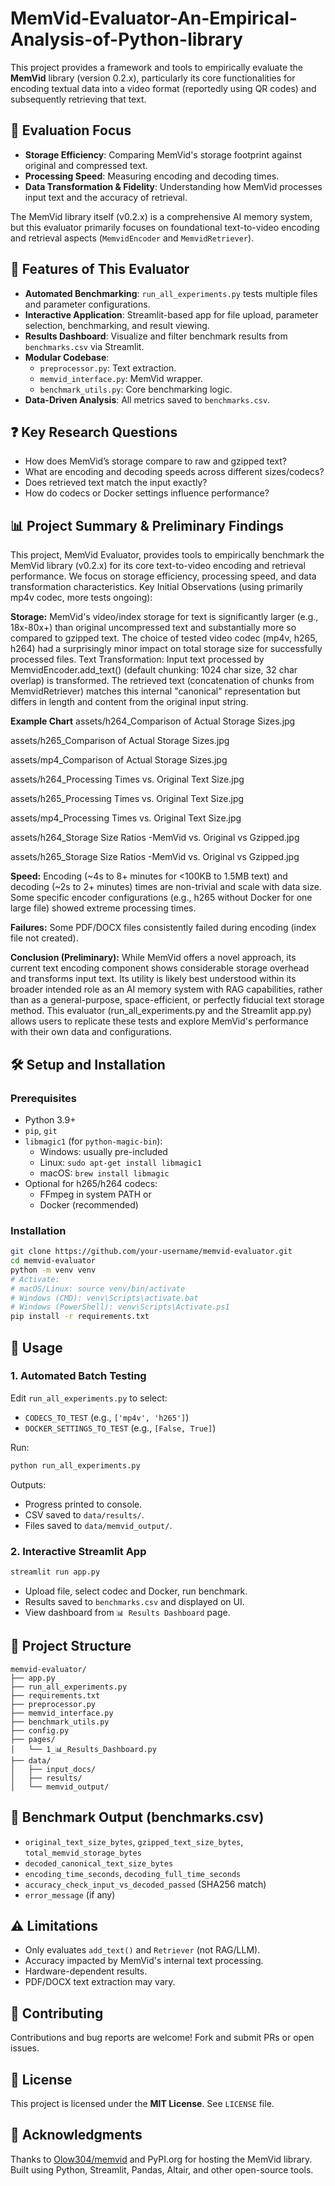 # MemVid-Evaluator-An-Empirical-Analysis-of-Python-library


This project provides a framework and tools to empirically evaluate the **MemVid** library (version 0.2.x), particularly its core functionalities for encoding textual data into a video format (reportedly using QR codes) and subsequently retrieving that text.

## 📌 Evaluation Focus

- **Storage Efficiency**: Comparing MemVid's storage footprint against original and compressed text.
- **Processing Speed**: Measuring encoding and decoding times.
- **Data Transformation & Fidelity**: Understanding how MemVid processes input text and the accuracy of retrieval.

The MemVid library itself (v0.2.x) is a comprehensive AI memory system, but this evaluator primarily focuses on foundational text-to-video encoding and retrieval aspects (`MemvidEncoder` and `MemvidRetriever`).

## 🚀 Features of This Evaluator

- **Automated Benchmarking**: `run_all_experiments.py` tests multiple files and parameter configurations.
- **Interactive Application**: Streamlit-based app for file upload, parameter selection, benchmarking, and result viewing.
- **Results Dashboard**: Visualize and filter benchmark results from `benchmarks.csv` via Streamlit.
- **Modular Codebase**:
  - `preprocessor.py`: Text extraction.
  - `memvid_interface.py`: MemVid wrapper.
  - `benchmark_utils.py`: Core benchmarking logic.
- **Data-Driven Analysis**: All metrics saved to `benchmarks.csv`.

## ❓ Key Research Questions

- How does MemVid’s storage compare to raw and gzipped text?
- What are encoding and decoding speeds across different sizes/codecs?
- Does retrieved text match the input exactly?
- How do codecs or Docker settings influence performance?

## 📊 Project Summary & Preliminary Findings

This project, MemVid Evaluator, provides tools to empirically benchmark the MemVid library (v0.2.x) for its core text-to-video encoding and retrieval performance. We focus on storage efficiency, processing speed, and data transformation characteristics.
Key Initial Observations (using primarily mp4v codec, more tests ongoing):

**Storage:** MemVid's video/index storage for text is significantly larger (e.g., 18x-80x+) than original uncompressed text and substantially more so compared to gzipped text. The choice of tested video codec (mp4v, h265, h264) had a surprisingly minor impact on total storage size for successfully processed files.
Text Transformation: Input text processed by MemvidEncoder.add_text() (default chunking: 1024 char size, 32 char overlap) is transformed. The retrieved text (concatenation of chunks from MemvidRetriever) matches this internal "canonical" representation but differs in length and content from the original input string.

**Example Chart**
assets/h264_Comparison of Actual Storage Sizes.jpg

assets/h265_Comparison of Actual Storage Sizes.jpg

assets/mp4_Comparison of Actual Storage Sizes.jpg

assets/h264_Processing Times vs. Original Text Size.jpg

assets/h265_Processing Times vs. Original Text Size.jpg

assets/mp4_Processing Times vs. Original Text Size.jpg

assets/h264_Storage Size Ratios -MemVid vs. Original vs Gzipped.jpg

assets/h265_Storage Size Ratios -MemVid vs. Original vs Gzipped.jpg

**Speed:** Encoding (~4s to 8+ minutes for <100KB to 1.5MB text) and decoding (~2s to 2+ minutes) times are non-trivial and scale with data size. Some specific encoder configurations (e.g., h265 without Docker for one large file) showed extreme processing times.

**Failures:** Some PDF/DOCX files consistently failed during encoding (index file not created).

**Conclusion (Preliminary):** While MemVid offers a novel approach, its current text encoding component shows considerable storage overhead and transforms input text. Its utility is likely best understood within its broader intended role as an AI memory system with RAG capabilities, rather than as a general-purpose, space-efficient, or perfectly fiducial text storage method.
This evaluator (run_all_experiments.py and the Streamlit app.py) allows users to replicate these tests and explore MemVid's performance with their own data and configurations.


## 🛠️ Setup and Installation

### Prerequisites

- Python 3.9+
- `pip`, `git`
- `libmagic1` (for `python-magic-bin`): 
  - Windows: usually pre-included
  - Linux: `sudo apt-get install libmagic1`
  - macOS: `brew install libmagic`
- Optional for h265/h264 codecs:
  - FFmpeg in system PATH or
  - Docker (recommended)

### Installation

```bash
git clone https://github.com/your-username/memvid-evaluator.git
cd memvid-evaluator
python -m venv venv
# Activate:
# macOS/Linux: source venv/bin/activate
# Windows (CMD): venv\Scripts\activate.bat
# Windows (PowerShell): venv\Scripts\Activate.ps1
pip install -r requirements.txt
```

## 🚀 Usage

### 1. Automated Batch Testing

Edit `run_all_experiments.py` to select:
- `CODECS_TO_TEST` (e.g., `['mp4v', 'h265']`)
- `DOCKER_SETTINGS_TO_TEST` (e.g., `[False, True]`)

Run:
```bash
python run_all_experiments.py
```

Outputs:
- Progress printed to console.
- CSV saved to `data/results/`.
- Files saved to `data/memvid_output/`.

### 2. Interactive Streamlit App

```bash
streamlit run app.py
```

- Upload file, select codec and Docker, run benchmark.
- Results saved to `benchmarks.csv` and displayed on UI.
- View dashboard from `📊 Results Dashboard` page.

## 📁 Project Structure

```
memvid-evaluator/
├── app.py
├── run_all_experiments.py
├── requirements.txt
├── preprocessor.py
├── memvid_interface.py
├── benchmark_utils.py
├── config.py
├── pages/
│   └── 1_📊_Results_Dashboard.py
├── data/
│   ├── input_docs/
│   ├── results/
│   └── memvid_output/
```

## 📜 Benchmark Output (benchmarks.csv)

- `original_text_size_bytes`, `gzipped_text_size_bytes`, `total_memvid_storage_bytes`
- `decoded_canonical_text_size_bytes`
- `encoding_time_seconds`, `decoding_full_time_seconds`
- `accuracy_check_input_vs_decoded_passed` (SHA256 match)
- `error_message` (if any)

## ⚠️ Limitations

- Only evaluates `add_text()` and `Retriever` (not RAG/LLM).
- Accuracy impacted by MemVid's internal text processing.
- Hardware-dependent results.
- PDF/DOCX text extraction may vary.

## 🤝 Contributing

Contributions and bug reports are welcome! Fork and submit PRs or open issues.

## 📄 License

This project is licensed under the **MIT License**. See `LICENSE` file.

## 🙏 Acknowledgments

Thanks to [Olow304/memvid](https://github.com/Olow304/memvid) and PyPI.org for hosting the MemVid library.
Built using Python, Streamlit, Pandas, Altair, and other open-source tools.
